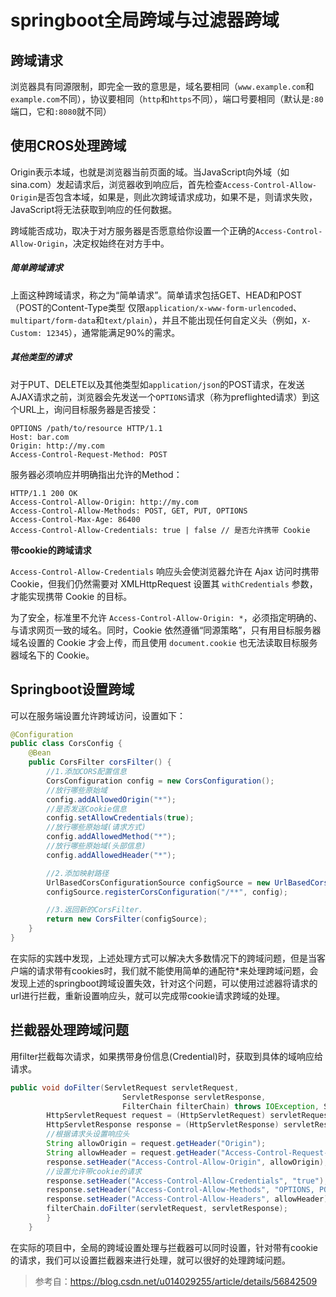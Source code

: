 # springboot全局跨域与过滤器跨域

## 跨域请求

浏览器具有同源限制，即完全一致的意思是，域名要相同（`www.example.com`和`example.com`不同），协议要相同（`http`和`https`不同），端口号要相同（默认是`:80`端口，它和`:8080`就不同）

## 使用CROS处理跨域

Origin表示本域，也就是浏览器当前页面的域。当JavaScript向外域（如sina.com）发起请求后，浏览器收到响应后，首先检查`Access-Control-Allow-Origin`是否包含本域，如果是，则此次跨域请求成功，如果不是，则请求失败，JavaScript将无法获取到响应的任何数据。

跨域能否成功，取决于对方服务器是否愿意给你设置一个正确的`Access-Control-Allow-Origin`，决定权始终在对方手中。

##### 简单跨域请求

上面这种跨域请求，称之为“简单请求”。简单请求包括GET、HEAD和POST（POST的Content-Type类型
仅限`application/x-www-form-urlencoded`、`multipart/form-data`和`text/plain`），并且不能出现任何自定义头（例如，`X-Custom: 12345`），通常能满足90%的需求。

##### 其他类型的请求

对于PUT、DELETE以及其他类型如`application/json`的POST请求，在发送AJAX请求之前，浏览器会先发送一个`OPTIONS`请求（称为preflighted请求）到这个URL上，询问目标服务器是否接受：

```
OPTIONS /path/to/resource HTTP/1.1
Host: bar.com
Origin: http://my.com
Access-Control-Request-Method: POST
```

服务器必须响应并明确指出允许的Method：

```
HTTP/1.1 200 OK
Access-Control-Allow-Origin: http://my.com
Access-Control-Allow-Methods: POST, GET, PUT, OPTIONS
Access-Control-Max-Age: 86400
Access-Control-Allow-Credentials: true | false // 是否允许携带 Cookie
```

**带cookie的跨域请求**

`Access-Control-Allow-Credentials` 响应头会使浏览器允许在 Ajax 访问时携带 Cookie，但我们仍然需要对 XMLHttpRequest 设置其 `withCredentials` 参数，才能实现携带 Cookie 的目标。

为了安全，标准里不允许 `Access-Control-Allow-Origin: *`，必须指定明确的、与请求网页一致的域名。同时，Cookie 依然遵循“同源策略”，只有用目标服务器域名设置的 Cookie 才会上传，而且使用 `document.cookie` 也无法读取目标服务器域名下的 Cookie。

## Springboot设置跨域

可以在服务端设置允许跨域访问，设置如下：

```java
@Configuration
public class CorsConfig {
    @Bean
    public CorsFilter corsFilter() {
        //1.添加CORS配置信息
        CorsConfiguration config = new CorsConfiguration();
        //放行哪些原始域
        config.addAllowedOrigin("*");
        //是否发送Cookie信息
        config.setAllowCredentials(true);
        //放行哪些原始域(请求方式)
        config.addAllowedMethod("*");
        //放行哪些原始域(头部信息)
        config.addAllowedHeader("*");

        //2.添加映射路径
        UrlBasedCorsConfigurationSource configSource = new UrlBasedCorsConfigurationSource();
        configSource.registerCorsConfiguration("/**", config);

        //3.返回新的CorsFilter.
        return new CorsFilter(configSource);
    }
}
```

在实际的实践中发现，上述处理方式可以解决大多数情况下的跨域问题，但是当客户端的请求带有cookies时，我们就不能使用简单的通配符*来处理跨域问题，会发现上述的springboot跨域设置失效，针对这个问题，可以使用过滤器将请求的url进行拦截，重新设置响应头，就可以完成带cookie请求跨域的处理。

## 拦截器处理跨域问题

用filter拦截每次请求，如果携带身份信息(Credential)时，获取到具体的域响应给请求。

```java
public void doFilter(ServletRequest servletRequest,
                         ServletResponse servletResponse,
                         FilterChain filterChain) throws IOException, ServletException {
        HttpServletRequest request = (HttpServletRequest) servletRequest;
        HttpServletResponse response = (HttpServletResponse) servletResponse;
        //根据请求头设置响应头
        String allowOrigin = request.getHeader("Origin");
        String allowHeader = request.getHeader("Access-Control-Request-Headers");
        response.setHeader("Access-Control-Allow-Origin", allowOrigin);
        //设置允许带cookie的请求
        response.setHeader("Access-Control-Allow-Credentials", "true");
        response.setHeader("Access-Control-Allow-Methods", "OPTIONS, POST, PUT, GET, OPTIONS, DELETE");
        response.setHeader("Access-Control-Allow-Headers", allowHeader);
        filterChain.doFilter(servletRequest, servletResponse);
        }
    }

```

在实际的项目中，全局的跨域设置处理与拦截器可以同时设置，针对带有cookie的请求，我们可以设置拦截器来进行处理，就可以很好的处理跨域问题。



> 参考自：https://blog.csdn.net/u014029255/article/details/56842509